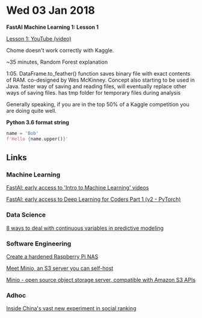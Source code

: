 # Wed 03 Jan 2018

**FastAI Machine Learning 1: Lesson 1**

[Lesson 1: YouTube (video)](https://www.youtube.com/watch?v=CzdWqFTmn0Y&feature=youtu.be)

Chome doesn't work correctly with Kaggle.

~35 minutes, Random Forest explanation

1:05. DataFrame.to_feather() function saves binary file with exact contents of RAM. 
co-designed by Wes McKinney. Concept also starting to be used in Java.
faster way of saving and reading files, will eventually replace other ways of saving files.
has tmp folder for temporary files during analysis

Generally speaking, if you are in the top 50% of a Kaggle competition you are doing quite well.

**Python 3.6 format string**

```python
name = 'Bob'
f'Hello {name.upper()}'
```

## Links

### Machine Learning

[FastAI: early access to 'Intro to Machine Learning' videos](http://forums.fast.ai/t/another-treat-early-access-to-intro-to-machine-learning-videos/6826?source_topic_id=9285)

[FastAI: early access to Deep Learning for Coders Part 1 (v2 - PyTorch)](http://forums.fast.ai/t/welcome-to-part-1-v2/5787)

### Data Science

[8 ways to deal with continuous variables in predictive modeling](https://www.analyticsvidhya.com/blog/2015/11/8-ways-deal-continuous-variables-predictive-modeling/)

### Software Engineering

[Create a hardened Raspberry Pi NAS](https://blog.alexellis.io/hardened-raspberry-pi-nas/)

[Meet Minio, an S3 server you can self-host](https://blog.alexellis.io/meet-minio/)

[Minio - open source object storage server, compatible with Amazon S3 APIs](https://github.com/minio/minio)

### Adhoc

[Inside China's vast new experiment in social ranking](https://www.wired.com/story/age-of-social-credit/)